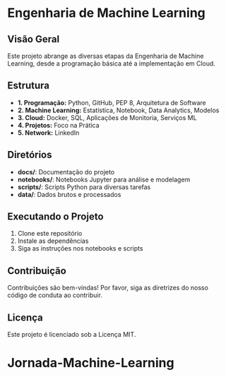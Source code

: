 # Engenharia de Machine Learning

## Visão Geral
Este projeto abrange as diversas etapas da Engenharia de Machine Learning, desde a programação básica até a implementação em Cloud.

## Estrutura
- **1. Programação:** Python, GitHub, PEP 8, Arquitetura de Software
- **2. Machine Learning:** Estatística, Notebook, Data Analytics, Modelos
- **3. Cloud:** Docker, SQL, Aplicações de Monitoria, Serviços ML
- **4. Projetos:** Foco na Prática
- **5. Network:** LinkedIn

## Diretórios
- **docs/**: Documentação do projeto
- **notebooks/**: Notebooks Jupyter para análise e modelagem
- **scripts/**: Scripts Python para diversas tarefas
- **data/**: Dados brutos e processados

## Executando o Projeto
1. Clone este repositório
2. Instale as dependências
3. Siga as instruções nos notebooks e scripts

## Contribuição
Contribuições são bem-vindas! Por favor, siga as diretrizes do nosso código de conduta ao contribuir.

## Licença
Este projeto é licenciado sob a Licença MIT.
# Jornada-Machine-Learning
